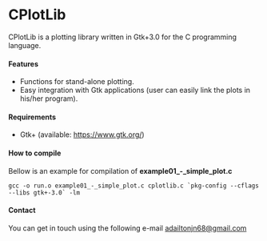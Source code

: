 # CPlotLib

CPlotLib is a plotting library written in Gtk+3.0 for the C programming language.

#### Features
- Functions for stand-alone plotting.
- Easy integration with Gtk applications (user can easily link the plots in his/her program).

#### Requirements
- Gtk+ (available: https://www.gtk.org/)



#### How to compile
Bellow is an example for compilation of **example01_-_simple_plot.c**
```
gcc -o run.o example01_-_simple_plot.c cplotlib.c `pkg-config --cflags --libs gtk+-3.0` -lm
```


#### Contact
You can get in touch using the following e-mail
adailtonjn68@gmail.com
